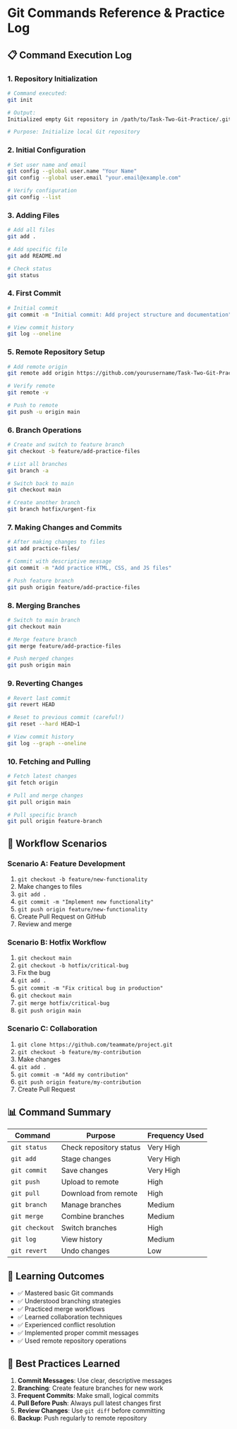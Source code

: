 # Git Commands Reference & Practice Log

## 📋 Command Execution Log

### 1. Repository Initialization
```bash
# Command executed:
git init

# Output:
Initialized empty Git repository in /path/to/Task-Two-Git-Practice/.git/

# Purpose: Initialize local Git repository
```

### 2. Initial Configuration
```bash
# Set user name and email
git config --global user.name "Your Name"
git config --global user.email "your.email@example.com"

# Verify configuration
git config --list
```

### 3. Adding Files
```bash
# Add all files
git add .

# Add specific file
git add README.md

# Check status
git status
```

### 4. First Commit
```bash
# Initial commit
git commit -m "Initial commit: Add project structure and documentation"

# View commit history
git log --oneline
```

### 5. Remote Repository Setup
```bash
# Add remote origin
git remote add origin https://github.com/yourusername/Task-Two-Git-Practice.git

# Verify remote
git remote -v

# Push to remote
git push -u origin main
```

### 6. Branch Operations
```bash
# Create and switch to feature branch
git checkout -b feature/add-practice-files

# List all branches
git branch -a

# Switch back to main
git checkout main

# Create another branch
git branch hotfix/urgent-fix
```

### 7. Making Changes and Commits
```bash
# After making changes to files
git add practice-files/

# Commit with descriptive message
git commit -m "Add practice HTML, CSS, and JS files"

# Push feature branch
git push origin feature/add-practice-files
```

### 8. Merging Branches
```bash
# Switch to main branch
git checkout main

# Merge feature branch
git merge feature/add-practice-files

# Push merged changes
git push origin main
```

### 9. Reverting Changes
```bash
# Revert last commit
git revert HEAD

# Reset to previous commit (careful!)
git reset --hard HEAD~1

# View commit history
git log --graph --oneline
```

### 10. Fetching and Pulling
```bash
# Fetch latest changes
git fetch origin

# Pull and merge changes
git pull origin main

# Pull specific branch
git pull origin feature-branch
```

## 🔄 Workflow Scenarios

### Scenario A: Feature Development
1. `git checkout -b feature/new-functionality`
2. Make changes to files
3. `git add .`
4. `git commit -m "Implement new functionality"`
5. `git push origin feature/new-functionality`
6. Create Pull Request on GitHub
7. Review and merge

### Scenario B: Hotfix Workflow
1. `git checkout main`
2. `git checkout -b hotfix/critical-bug`
3. Fix the bug
4. `git add .`
5. `git commit -m "Fix critical bug in production"`
6. `git checkout main`
7. `git merge hotfix/critical-bug`
8. `git push origin main`

### Scenario C: Collaboration
1. `git clone https://github.com/teammate/project.git`
2. `git checkout -b feature/my-contribution`
3. Make changes
4. `git add .`
5. `git commit -m "Add my contribution"`
6. `git push origin feature/my-contribution`
7. Create Pull Request

## 📊 Command Summary

| Command | Purpose | Frequency Used |
|---------|---------|----------------|
| `git status` | Check repository status | Very High |
| `git add` | Stage changes | Very High |
| `git commit` | Save changes | Very High |
| `git push` | Upload to remote | High |
| `git pull` | Download from remote | High |
| `git branch` | Manage branches | Medium |
| `git merge` | Combine branches | Medium |
| `git checkout` | Switch branches | High |
| `git log` | View history | Medium |
| `git revert` | Undo changes | Low |

## 🎯 Learning Outcomes

- ✅ Mastered basic Git commands
- ✅ Understood branching strategies
- ✅ Practiced merge workflows
- ✅ Learned collaboration techniques
- ✅ Experienced conflict resolution
- ✅ Implemented proper commit messages
- ✅ Used remote repository operations

## 📝 Best Practices Learned

1. **Commit Messages**: Use clear, descriptive messages
2. **Branching**: Create feature branches for new work
3. **Frequent Commits**: Make small, logical commits
4. **Pull Before Push**: Always pull latest changes first
5. **Review Changes**: Use `git diff` before committing
6. **Backup**: Push regularly to remote repository